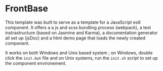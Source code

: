 # FrontBase

This template was built to serve as a template for a JavaScript es6 component. It offers a a js and scss bundling process (webpack), a test instrastructure (based on Jasmine and Karma), a documentation generator all set up (jsDoc) and a html demo page that loads the newly created component.

It works on both Windows and Unix based system ; on Windows, double click the `init.bat` file and on Unix systems, run the `init.sh` script to set up the component environement.
